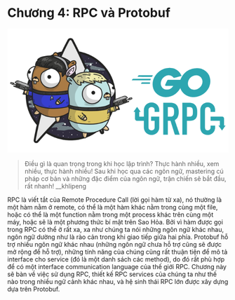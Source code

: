 # Chương 4: RPC và Protobuf

![x](../images/ch4.png)
>Điều gì là quan trọng trong khi học lập trình? Thực hành nhiều, xem nhiều, thực hành nhiều! Sau khi học qua các ngôn ngữ, mastering cú pháp cơ bản và những đặc điểm của ngôn ngữ, trận chiến sẽ bắt đầu, rất nhanh! __khlipeng

RPC là viết tắt của Remote Procedure Call (lời gọi hàm từ xa), nó thường là một hàm nằm ở remote, có thể là một hàm khác nằm trong cùng một file, hoặc có thể là một function nằm trong một process khác trên cùng một máy, hoặc sẽ là một phương thức bí mật trên Sao Hỏa. Bởi vì hàm được gọi trong RPC có thể ở rất xa, xa như chúng ta nói những ngôn ngữ khác nhau, ngôn ngữ dường như là rào cản trong khi giao tiếp giữa hai phía. Protobuf hỗ trợ nhiều ngôn ngữ khác nhau (những ngôn ngữ chưa hỗ trợ cũng sẽ được mở rộng để hỗ trợ), những tính năng của chúng cũng rất thuận tiện để mô tả interface cho service (đó là một danh sách các method), do đó rất phù hợp để có một interface communication language của thế giới RPC. Chương này sẽ bàn về việc sử dụng RPC, thiết kế RPC services của chúng ta như thế nào trong nhiều ngữ cảnh khác nhau, và hệ sinh thái RPC lớn được xây dựng dựa trên Protobuf.

